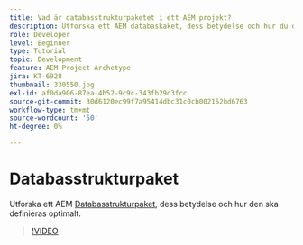 ```yaml
---
title: Vad är databasstrukturpaketet i ett AEM projekt?
description: Utforska ett AEM databaskaket, dess betydelse och hur du definierade det på rätt sätt.
role: Developer
level: Beginner
type: Tutorial
topic: Development
feature: AEM Project Archetype
jira: KT-6928
thumbnail: 330550.jpg
exl-id: af0da906-87ea-4b52-9c9c-343fb29d3fcc
source-git-commit: 30d6120ec99f7a95414dbc31c0cb002152bd6763
workflow-type: tm+mt
source-wordcount: '50'
ht-degree: 0%

---
```


# Databasstrukturpaket

Utforska ett AEM [Databasstrukturpaket](https://experienceleague.adobe.com/docs/experience-manager-cloud-service/implementing/developing/repository-structure-package.html), dess betydelse och hur den ska definieras optimalt.

>[!VIDEO](https://video.tv.adobe.com/v/330550?quality=12&learn=on)
